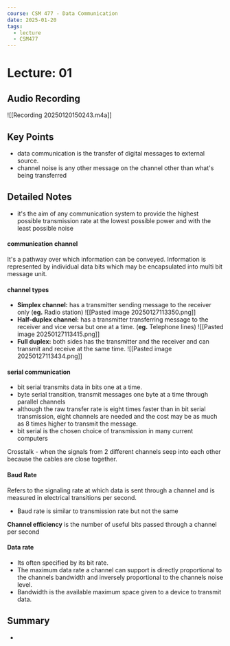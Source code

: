 ```yaml
---
course: CSM 477 - Data Communication
date: 2025-01-20
tags:
  - lecture
  - CSM477
---
```


# Lecture: 01

## Audio Recording

![[Recording 20250120150243.m4a]]

## Key Points
- data communication is the transfer of digital messages to external source.
- channel noise is any other message on the channel other than what's being transferred 

## Detailed Notes
- it's the aim of any communication system to provide the highest possible transmission rate at the lowest possible power and with the least possible noise
#### communication channel
It's a pathway over which information can be conveyed. 
Information is represented by individual data bits which may be encapsulated into multi bit message unit. 
#### channel types
- **Simplex channel:** has a transmitter sending message to the receiver only (**eg.** Radio station)
	![[Pasted image 20250127113350.png]]
- **Half-duplex channel:** has a transmitter transferring message to the receiver and vice versa but one at a time. (**eg.** Telephone lines)
	![[Pasted image 20250127113415.png]]
- **Full duplex:** both sides has the transmitter and the receiver and can transmit and receive at the same time.
	![[Pasted image 20250127113434.png]]
#### serial communication 
- bit serial transmits data in bits one at a time.
- byte serial transition, transmit messages one byte at a time through parallel channels
- although the raw transfer rate is eight times faster than in bit serial transmission, eight channels are needed and the cost may be as much as 8 times higher to transmit the message.
- bit serial is the chosen choice of transmission in many current computers 

Crosstalk - when the signals from 2 different channels seep into each other because the cables are close together.

#### Baud Rate
Refers to the signaling rate at which data is sent through a channel and is measured in electrical transitions per second.
- Baud rate is similar to transmission rate but not the same

**Channel efficiency** is the number of useful bits passed through a channel per second

#### Data rate
- Its often specified by its bit rate.
- The maximum data rate a channel can support is directly proportional to the channels bandwidth and inversely proportional to the channels noise level.
- Bandwidth is the available maximum space given to a device to transmit data.

## Summary
- 